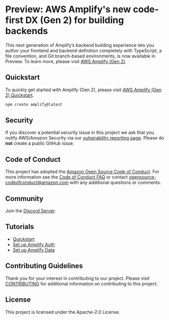 # Preview: AWS Amplify's new code-first DX (Gen 2) for building backends

This next generation of Amplify’s backend building experience lets you author your frontend and backend definition completely with TypeScript, a file convention, and Git branch-based environments, is now available in Preview. To learn more, please visit [AWS Amplify (Gen 2)](https://docs.amplify.aws/gen2/).

## Quickstart

To quickly get started with Amplify (Gen 2), please visit [AWS Amplify (Gen 2) Quickstart](https://docs.amplify.aws/gen2/start/quickstart/).

```bash
npm create amplify@latest
```

## Security

If you discover a potential security issue in this project we ask that you notify AWS/Amazon Security via our [vulnerability reporting page](http://aws.amazon.com/security/vulnerability-reporting/). Please do **not** create a public GitHub issue.

## Code of Conduct

This project has adopted the [Amazon Open Source Code of Conduct](https://aws.github.io/code-of-conduct).
For more information see the [Code of Conduct FAQ](https://aws.github.io/code-of-conduct-faq) or contact
opensource-codeofconduct@amazon.com with any additional questions or comments.

## Community

Join the [Discord Server](https://discord.com/invite/amplify).

## Tutorials

- [Quickstart](https://docs.amplify.aws/gen2/start/quickstart/)
- [Set up Amplify Auth](https://docs.amplify.aws/gen2/build-a-backend/auth/set-up-auth/)
- [Set up Amplify Data](https://docs.amplify.aws/gen2/build-a-backend/data/set-up-data/)

## Contributing Guidelines

Thank you for your interest in contributing to our project. Please visit [CONTRIBUTING](CONTRIBUTING.md) for additional information on contributing to this project.

## License

This project is licensed under the Apache-2.0 License.
